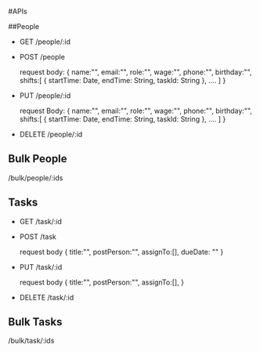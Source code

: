 #APIs

##People

- GET
/people/:id

- POST
/people

    request body:
    {
        name:"",
        email:"",
        role:"",
        wage:"",
        phone:"",
        birthday:"",
        shifts:[
            {
                startTime: Date,
                endTime: String,
                taskId: String
            },
            ....
        ]
    }

- PUT
/people/:id

    request Body:
    {
        name:"",
        email:"",
        role:"", 
        wage:"",
        phone:"",
        birthday:"",
        shifts:[
            {
                startTime: Date,
                endTime: String,
                taskId: String
            },
            ....
        ]
    }

- DELETE
/people/:id

## Bulk People
/bulk/people/:ids

## Tasks

- GET
/task/:id

- POST
/task

    request body {
        title:"",
        postPerson:"",
        assignTo:[],
        dueDate: ""
    }

- PUT
/task/:id

    request body {
        title:"",
        postPerson:"",
        assignTo:[],
    }

- DELETE
/task/:id

## Bulk Tasks
/bulk/task/:ids

